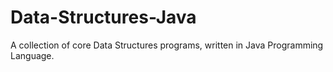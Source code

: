 # Data-Structures-Java
A collection of core Data Structures programs, written in Java Programming Language.
